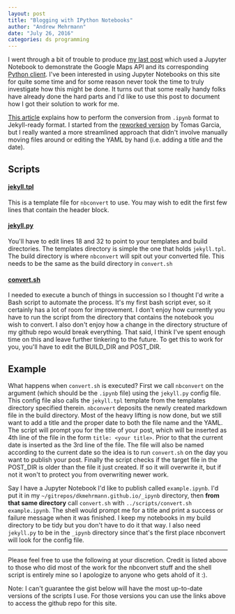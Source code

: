 ```yaml
---
layout: post
title: "Blogging with IPython Notebooks"
author: "Andrew Mehrmann"
date: "July 26, 2016"
categories: ds programming
---
```


I went through a bit of trouble to produce [my last post](/blog/2016/06/20/google_maps.html) which used a Jupyter Notebook to demonstrate the Google Maps API and its corresponding [Python client](https://github.com/googlemaps/google-maps-services-python). I've been interested in using Jupyter Notebooks on this site for quite some time and for some reason never took the time to truly investigate how this might be done. It turns out that some really handy folks have already done the hard parts and I'd like to use this post to document how I got their solution to work for me.  

[This article](http://christop.club/2014/02/21/blogging-with-ipython-and-jekyll/) explains how to perform the conversion from `.ipynb` format to Jekyll-ready format. I started from the [reworked version](https://gist.github.com/tgarc/7d6901858ef708030c19#file-example_usage) by Tomas Garcia, but I really wanted a more streamlined approach that didn't involve manually moving files around or editing the YAML by hand (i.e. adding a title and the date). 

## Scripts

#### [jekyll.tpl](https://github.com/dkmehrmann/dkmehrmann.github.io/blob/master/scripts/jekyll.tpl)

This is a template file for `nbconvert` to use. You may wish to edit the first few lines that contain the header block.

#### [jekyll.py](https://github.com/dkmehrmann/dkmehrmann.github.io/tree/master/_ipynb/jekyll.py)

You'll have to edit lines 18 and 32 to point to your templates and build directories. The templates directory is simple the one that holds `jekyll.tpl`. The build directory is where `nbconvert` will spit out your converted file. This needs to be the same as the build directory in `convert.sh`

#### [convert.sh](https://github.com/dkmehrmann/dkmehrmann.github.io/blob/master/scripts/convert.sh)

I needed to execute a bunch of things in succession so I thought I'd write a Bash script to automate the process. It's my first bash script ever, so it certainly has a lot of room for improvement. I don't enjoy how currently you have to run the script from the directory that contains the notebook you wish to convert. I also don't enjoy how a change in the directory structure of my github repo would break everything. That said, I think I've spent enough time on this and leave further tinkering to the future. To get this to work for you, you'll have to edit the BUILD_DIR and POST_DIR.


## Example

What happens when `convert.sh` is executed? First we call `nbconvert` on the argument (which should be the `.ipynb` file) using the `jekyll.py` config file. This config file also calls the `jekyll.tpl` template from the templates directory specified therein. `nbconvert` deposits the newly created markdown file in the build directory. Most of the heavy lifting is now done, but we still want to add a title and the proper date to both the file name and the YAML. The script will prompt you for the title of your post, which will be inserted as 4th line of the file in the form `title: <your title>`. Prior to that the current date is inserted as the 3rd line of the file. The file will also be named according to the current date so the idea is to run `convert.sh` on the day you want to publish your post. Finally the script checks if the target file in the POST_DIR is older than the file it just created. If so it will overwrite it, but if not it won't to protect you from overwriting newer work.

Say I have a Jupyter Notebook I'd like to publish called `example.ipynb`. I'd put it in my `~/gitrepos/dkmehrmann.github.io/_ipynb` directory, then **from that same directory** call `convert.sh` with `../scripts/convert.sh example.ipynb`. The shell would prompt me for a title and print a success or failure message when it was finished. I keep my notebooks in my build directory to be tidy but you don't have to do it that way. I also need `jekyll.py` to be in the `_ipynb` directory since that's the first place nbconvert will look for the config file. 

***

Please feel free to use the following at your discretion. Credit is listed above to those who did most of the work for the nbconvert stuff and the shell script is entirely mine so I apologize to anyone who gets ahold of it :).


Note: I can't guarantee the gist below will have the most up-to-date versions of the scripts I use. For those versions you can use the links above to access the github repo for this site.

<script src="https://gist.github.com/dkmehrmann/3fd9e8b89a6e442fdc8787a4c1dbf4f2.js"></script>



